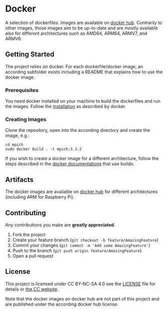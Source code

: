# Docker

A selection of dockerfiles. Images are available on [docker hub](https://hub.docker.com/u/mfisherman).
Contrarily to other images, those images aim to be up-to-date and are mostly available also for different architectures such as AMD64, ARM64, ARMV7, and ARMV6.


## Getting Started

The project relies on docker.
For each dockerfile/docker image, an according subfolder exists including a README that explains how to use the docker image.


### Prerequisites

You need docker installed on your machine to build the dockerfiles and run the images.
Follow the [installation](https://docs.docker.com/v17.12/install/) as described by docker.


### Creating Images

Clone the repository, open into the according directory and create the image, e.g.:
```
cd mpich
sudo docker build . -t mpich:3.3.2
```

If you wish to create a docker image for a different architecture, follow the steps described in the [docker documentations](https://docs.docker.com/docker-for-mac/multi-arch/) that use buildx.


## Artifacts

The docker images are available on [docker hub](https://hub.docker.com/u/mfisherman) for different architectures (including ARM for Raspberry Pi).


## Contributing

Any contributions you make are **greatly appreciated**.

1. Fork the project
2. Create your feature branch (`git checkout -b feature/AmazingFeature`)
3. Commit your changes (`git commit -m 'Add some AmazingFeature'`)
4. Push to the branch (`git push origin feature/AmazingFeature`)
5. Open a pull request


## License

This project is licensed under CC BY-NC-SA 4.0 see the [LICENSE](LICENSE) file for details or [the CC website](https://creativecommons.org/licenses/by-nc-sa/4.0/).

Note that the docker images on docker hub are not part of this project and are published under the according docker hub license.
